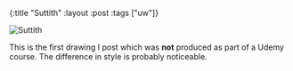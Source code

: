 {:title "Suttith"
 :layout :post
 :tags ["uw"]}

![Suttith](/img/art/misc/20210617%20-%20Suttith.jpg)

This is the first drawing I post which was **not** produced as part of a Udemy
course. The difference in style is probably noticeable.
